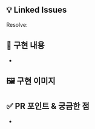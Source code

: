 ## 💡 Linked Issues
<!-- ex. Resolve: #1 -->
Resolve:

## 📖 구현 내용
- 

## 🖼 구현 이미지


## ✅ PR 포인트 & 궁금한 점
-